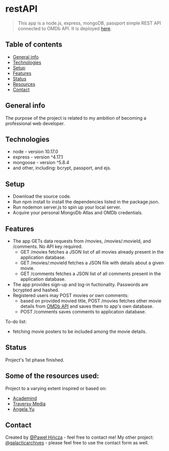 # restAPI
> This app is a node.js, express, mongoDB, passport simple REST API connected to OMDb API.
It is deployed [here](https://movieapi2020.herokuapp.com/).

## Table of contents
* [General info](#general-info)
* [Technologies](#technologies)
* [Setup](#setup)
* [Features](#features)
* [Status](#status)
* [Resources](#resources)
* [Contact](#contact)

## General info
The purpose of the project is related to my ambition of becoming a professional web developer.

## Technologies
* node - version 10.17.0
* express - version ^4.17.1
* mongoose - version ^5.8.4
* and other, including: bcrypt, passport, and ejs.

## Setup
* Download the source code.
* Run npm install to install the dependencies listed in the package.json.
* Run nodemon server.js to spin up your local server.
* Acquire your personal MongoDb Atlas and OMDb credentials.

## Features
* The app GETs data requests from /movies, /movies/:movieId, and /comments. No API key required.
  - GET /movies fetches a JSON list of all movies already present in the application database.
  - GET /movies/:movieId fetches a JSON file with details about a given movie.
  - GET /comments fetches a JSON list of all comments present in the application database.
* The app provides sign-up and log-in fuctionality. Passwords are bcrypted and hashed.
* Registered users may POST movies or own comments:
  - based on provided movied title, POST /movies fetches other movie details from [OMDb API](http://www.omdbapi.com/) and saves them to app's own database.
  - POST /comments saves comments to application database.

To-do list:
* fetching movie posters to be included among the movie details.

## Status
Project's 1st phase finished.

## Some of the resources used:
Project to a varying extent inspired or based on:
* [Academind](https://www.youtube.com/watch?v=0oXYLzuucwE&list=PL55RiY5tL51q4D-B63KBnygU6opNPFk_q)
* [Traversy Media](https://www.youtube.com/watch?v=6FOq4cUdH8k)
* [Angela Yu](https://www.udemy.com/course/the-complete-web-development-bootcamp/)

## Contact
Created by [@Paweł Hińcza](https://www.linkedin.com/in/pawe%C5%82-hi%C5%84cza-105926103/) - feel free to contact me!
My other project: [@galacticarchives](https://pawelsan.netlify.com/) - please feel free to use the contact form as well.
